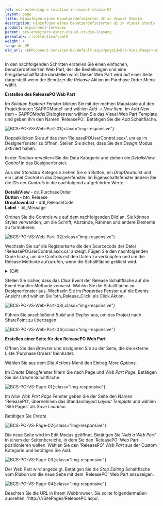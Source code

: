 ```yaml
---
ref: ecs-extending-a-solution-in-visual-studio-04
layout: page
title: Hinzufügen eines benutzerdefinierten UI in Visual Studio
description: Hinzufügen eines benutzerdefinierten UI in Visual Studio
product: erpconnect-services
parent: bcs-erweitern-einer-visual-studio-loesung
permalink: /:collection/:path
weight: 4
lang: de_DE
old_url: /ERPConnect-Services-DE/default.aspx?pageid=bcs-hinzufuegen-eines-benutzerdefinierten-ui-in-visual-studio
---
```


In den nachfolgenden Schritten erstellen Sie einen einfachen, benutzerdefinierten Web Part, der die Bestellungen und eine Freigabeschaltfläche darstellen wird. Dieser Web Part wird auf einer Seite dargestellt wenn der Benutzer die *Release* Aktion im Purchase Order Menü wählt.

**Erstellen des ReleasePO Web Part**

Im *Solution Explorer* Fenster klicken Sie mit der rechten Maustaste auf den Projektknoten 'SAPPOModel' und wählen *Add -> New Item*.
Im *Add New Item – SAPPOModel* Dialogfenster wählen Sie das Visual Web Part Template und geben ihm den Namen 'ReleasePO'. Betätigen Sie die *Add* Schaltfläche.

![BCS-PO-VS-Web-Part-01](/img/content/BCS-PO-VS-Web-Part-01.png){:class="img-responsive"}

Doppelklicken Sie auf das *Item* 'ReleasePOUserControl.ascx', um es im Designerfenster zu öffnen. Stellen Sie sicher, dass Sie den *Design* Modus aktiviert haben.

In der *Toolbox* erweitern Sie die Data Kategorie und ziehen ein *DetailsView Control* in das Designerfenster.

Aus der *Standard* Kategorie ziehen Sie ein Button, ein *DropDownList* und ein Label *Control* in das Designerfenster. Im Eigenschaftsfenster ändern Sie die *IDs* der *Controls* in die nachfolgend aufgeführten Werte:

**DetailsView** -	 dv_PurchaseOrder<br>
**Button** -	 btn_Release<br>
**DropDownList** -	 ddl_ReleaseCode<br>
**Label** -	 lbl_Message

Ordnen Sie die Controls wie auf dem nachfolgenden Bild an. Sie können Styles verwenden, um die Schrift, Abstände, Rahmen und andere Elemente zu formatieren. 

![BCS-PO-VS-Web-Part-02](/img/content/BCS-PO-VS-Web-Part-02.png){:class="img-responsive"}

Wechseln Sie auf die Registerkarte die den Sourcecode der Datei 'ReleasePOUserControl.ascx.cs' anzeigt. Fügen Sie den nachfolgenden Code hinzu, um die Controls mit den Daten zu verknüpfen und um die Release Methode aufzurufen, wenn die Schaltfläche geklickt wird.

<details>
<summary>[C#]</summary>
{% highlight csharp %}
using System;
using System.Web.UI;
using System.Web.UI.WebControls;
using System.Web.UI.WebControls.WebParts;
using System.Collections.Generic;
  
namespace SAPPOModel.ReleasePO
{
    public partial class ReleasePOUserControl : UserControl
    {
        List poList = new List(); 
        PurchaseOrders poItem;
        string poID = String.Empty;
        string relCode = String.Empty;
        
        protected void Page_Load(object sender, EventArgs e)
        {
            lbl_Message.Visible = false;
            if (ddl_ReleaseCode.Items.Count == 0)
            {
                ddl_ReleaseCode.Items.Add("Z1");
            }
            if (Request.QueryString.Count != 0)
            {
                poID = Request.QueryString[0];
                relCode = ddl_ReleaseCode.SelectedItem.Text;
                poItem = PurchaseOrdersService.ReadDataRecord(poID);
                poList.Add(poItem);
                dv_PurchaseOrder.AutoGenerateRows = true;
                dv_PurchaseOrder.DataSource = poList;
                dv_PurchaseOrder.DataBind();
           }
        }
          
        protected void btn_Release_Click(object sender, EventArgs e)
  {
   try
   {
    SAPPOModel.PurchaseOrdersService.Release(poID, relCode);
    lbl_Message.Visible = true;
    lbl_Message.Text = "Purchase order released successfully.";
   }
   catch(Exception ex)
   {
    lbl_Message.Visible = true;
    lbl_Message.Text = ex.ToString();
            }
        }
    }
}
{% endhighlight %}
</details>

Stellen Sie sicher, dass das *Click Event* der Release Schaltfläche auf die Event Handler Methode verweist. Wählen Sie die Schaltfläche im Designerfenster aus. Wechseln Sie im *Properties* Fenster auf die Events Ansicht und wählen Sie 'btn_Release_Click' als Click Aktion.

![BCS-PO-VS-Web-Part-03](/img/content/BCS-PO-VS-Web-Part-03.png){:class="img-responsive"}

Führen Sie anschließend *Build* und *Deploy* aus, um das Projekt nach SharePoint zu übertragen.

![BCS-PO-VS-Web-Part-04](/img/content/BCS-PO-VS-Web-Part-04.png){:class="img-responsive"}

**Erstellen einer Seite für den ReleasePO Web Part**


Öffnen Sie den *Browser* und navigieren Sie zu der Seite, die die externe Liste 'Purchase Orders' beinhaltet.

Wählen Sie aus dem *Site Actions* Menü den Eintrag *More Options*.

Im *Create* Dialogfenster filtern Sie nach Page und *Web Part Page*. Betätigen Sie die Create Schaltfläche.

![BCS-PO-VS-Page-01](/img/content/BCS-PO-VS-Page-01.png){:class="img-responsive"}

Im *New Web Part Page* Fenster geben Sie der Seite den Namen 'ReleasePO', übernehmen das Standardlayout *Layout Template* und wählen 'Site Pages' als *Save Location*.

Betätigen Sie *Create*.

![BCS-PO-VS-Page-02](/img/content/BCS-PO-VS-Page-02.png){:class="img-responsive"}

Die neue Seite wird im Edit Modus geöffnet. Betätigen Sie '*Add a Web Part*' in einem der Seitenbereiche, in dem Sie den 'ReleasePO' Web Part positionieren wollen. Wählen Sie den 'ReleasePO' *Web Part* aus der Custom Kategorie und betätigen Sie *Add*.


![BCS-PO-VS-Page-03](/img/content/BCS-PO-VS-Page-03.png){:class="img-responsive"}

Der Web Part wird angezeigt. Betätigen Sie die *Stop Editing* Schaltfläche vom Ribbon um die neue Seite mit dem 'ReleasePO' Web Part anzuzeigen.

![BCS-PO-VS-Page-04](/img/content/BCS-PO-VS-Page-04.png){:class="img-responsive"}

Beachten Sie die URL in Ihrem Webbrowser. Sie sollte folgendermaßen aussehen: 'http:////SitePages/ReleasePO.aspx'.

